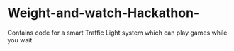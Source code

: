 # Weight-and-watch-Hackathon-
Contains code for a smart Traffic Light system which can play games while you wait
